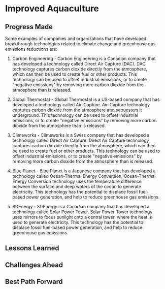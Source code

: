 # Improved Aquaculture

## Progress Made



Some examples of companies and organizations that have developed breakthrough technologies related to climate change and greenhouse gas emissions reductions are:

1. Carbon Engineering - Carbon Engineering is a Canadian company that has developed a technology called Direct Air Capture (DAC). DAC technology captures carbon dioxide directly from the atmosphere, which can then be used to create fuel or other products. This technology can be used to offset industrial emissions, or to create "negative emissions" by removing more carbon dioxide from the atmosphere than is released.

2. Global Thermostat - Global Thermostat is a US-based company that has developed a technology called Air-Capture. Air-Capture technology captures carbon dioxide from the atmosphere and sequesters it underground. This technology can be used to offset industrial emissions, or to create "negative emissions" by removing more carbon dioxide from the atmosphere than is released.

3. Climeworks - Climeworks is a Swiss company that has developed a technology called Direct Air Capture. Direct Air Capture technology captures carbon dioxide directly from the atmosphere, which can then be used to create fuel or other products. This technology can be used to offset industrial emissions, or to create "negative emissions" by removing more carbon dioxide from the atmosphere than is released.

4. Blue Planet - Blue Planet is a Japanese company that has developed a technology called Ocean-Thermal Energy Conversion. Ocean-Thermal Energy Conversion technology uses the temperature difference between the surface and deep waters of the ocean to generate electricity. This technology has the potential to displace fossil fuel-based power generation, and help to reduce greenhouse gas emissions.

5. SDEnergy - SDEnergy is a Canadian company that has developed a technology called Solar Power Tower. Solar Power Tower technology uses mirrors to focus sunlight onto a central tower, where the heat is used to generate electricity. This technology has the potential to displace fossil fuel-based power generation, and help to reduce greenhouse gas emissions.

## Lessons Learned



## Challenges Ahead



## Best Path Forward


